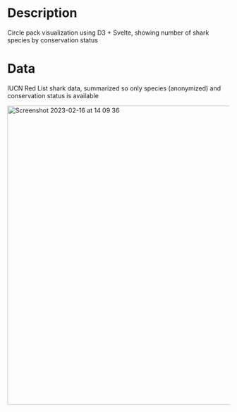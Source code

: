 # Description
Circle pack visualization using D3 + Svelte, showing number of shark species by conservation status

# Data
IUCN Red List shark data, summarized so only species (anonymized) and conservation status is available

<img width="677" alt="Screenshot 2023-02-16 at 14 09 36" src="https://github.com/jhjanicki/d3_svelte_circlepack/assets/6565011/10d491dd-b765-44be-aa92-0674f6c0ecef">
